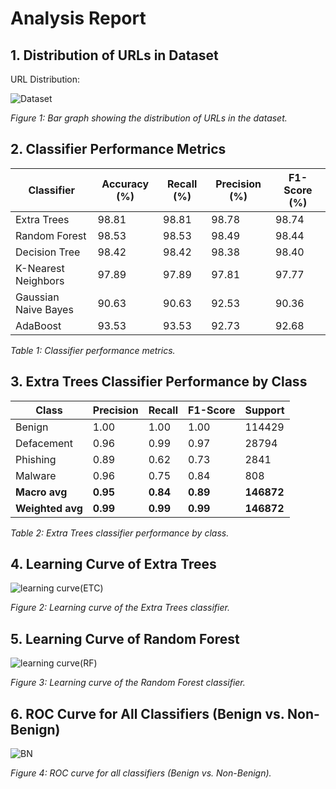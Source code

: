 # Analysis Report

## 1. Distribution of URLs in Dataset

URL Distribution:

![Dataset](https://github.com/user-attachments/assets/1aa3e6ef-7833-40aa-9414-31b82b569139)

*Figure 1: Bar graph showing the distribution of URLs in the dataset.*

## 2. Classifier Performance Metrics

| Classifier                 | Accuracy (%) | Recall (%) | Precision (%) | F1-Score (%) |
|----------------------------|--------------|------------|---------------|--------------|
| Extra Trees                | 98.81        | 98.81      | 98.78         | 98.74        |
| Random Forest              | 98.53        | 98.53      | 98.49         | 98.44        |
| Decision Tree              | 98.42        | 98.42      | 98.38         | 98.40        |
| K-Nearest Neighbors        | 97.89        | 97.89      | 97.81         | 97.77        |
| Gaussian Naive Bayes       | 90.63        | 90.63      | 92.53         | 90.36        |
| AdaBoost                   | 93.53        | 93.53      | 92.73         | 92.68        |

*Table 1: Classifier performance metrics.*

## 3. Extra Trees Classifier Performance by Class

| Class          | Precision | Recall | F1-Score | Support |
|----------------|-----------|--------|----------|---------|
| Benign         | 1.00      | 1.00   | 1.00     | 114429  |
| Defacement     | 0.96      | 0.99   | 0.97     | 28794   |
| Phishing       | 0.89      | 0.62   | 0.73     | 2841    |
| Malware        | 0.96      | 0.75   | 0.84     | 808     |
| **Macro avg**  | **0.95**  | **0.84**| **0.89** | **146872** |
| **Weighted avg** | **0.99** | **0.99** | **0.99** | **146872** |

*Table 2: Extra Trees classifier performance by class.*

## 4. Learning Curve of Extra Trees

![learning curve(ETC)](https://github.com/user-attachments/assets/a9ba0189-3880-4205-9d4b-3b4c9f904763)

*Figure 2: Learning curve of the Extra Trees classifier.*

## 5. Learning Curve of Random Forest

![learning curve(RF)](https://github.com/user-attachments/assets/8a6a15a7-9a58-489a-bbc0-5dc2d2210318)

*Figure 3: Learning curve of the Random Forest classifier.*

## 6. ROC Curve for All Classifiers (Benign vs. Non-Benign)

![BN](https://github.com/user-attachments/assets/33e836d4-a9c1-4039-b48e-6853d3f0c2bf)

*Figure 4: ROC curve for all classifiers (Benign vs. Non-Benign).*

